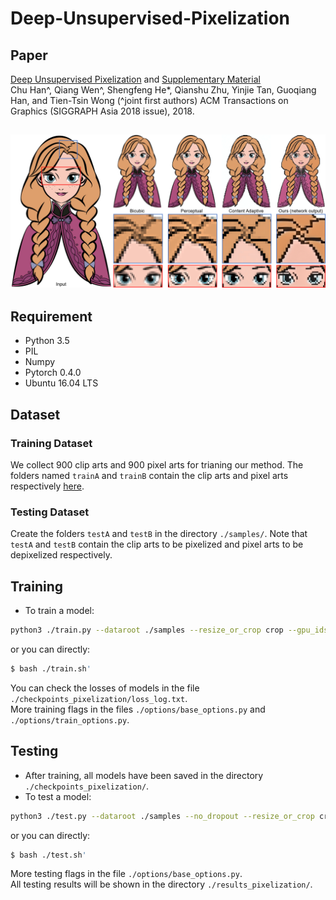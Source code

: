 # Deep-Unsupervised-Pixelization
## Paper
[Deep Unsupervised Pixelization](http://www.shengfenghe.com/uploads/1/5/1/3/15132160/sa2018_pixelization.pdf) and [Supplementary Material](http://www.shengfenghe.com/uploads/1/5/1/3/15132160/sa2018_supp.pdf)  
Chu Han^, Qiang Wen^, Shengfeng He*, Qianshu Zhu, Yinjie Tan, Guoqiang Han, and Tien-Tsin Wong (^joint first authors)
ACM Transactions on Graphics (SIGGRAPH Asia 2018 issue), 2018.  
## ![Our teaser](./teaser/teaser.png)
## Requirement
- Python 3.5
- PIL
- Numpy
- Pytorch 0.4.0
- Ubuntu 16.04 LTS
## Dataset
### Training Dataset
We collect 900 clip arts and 900 pixel arts for trianing our method. The folders named `trainA` and `trainB` contain the clip arts and pixel arts respectively [here](https://drive.google.com/open?id=1qDXB5g0Cb0VwISXwnfeiehPHuTgxWhdG).
### Testing Dataset
Create the folders `testA` and `testB` in the directory `./samples/`. Note that `testA` and `testB` contain the clip arts to be pixelized and pixel arts to be depixelized respectively.
## Training
* To train a model:
``` bash
python3 ./train.py --dataroot ./samples --resize_or_crop crop --gpu_ids 0
```  
or you can directly:
``` bash 
$ bash ./train.sh'
```  
You can check the losses of models in the file `./checkpoints_pixelization/loss_log.txt`.  
More training flags in the files `./options/base_options.py` and `./options/train_options.py`.
## Testing
* After training, all models have been saved in the directory `./checkpoints_pixelization/`.
* To test a model:
``` bash
python3 ./test.py --dataroot ./samples --no_dropout --resize_or_crop crop --gpu_ids 0 --how_many 1 --which_epoch 200
```  
or you can directly:
``` bash 
$ bash ./test.sh'
```  
More testing flags in the file `./options/base_options.py`.  
All testing results will be shown in the directory `./results_pixelization/`.
